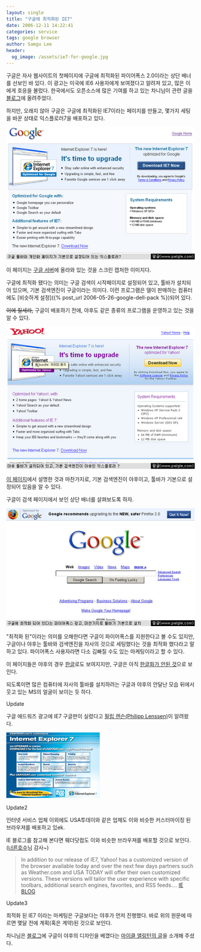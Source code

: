 ```yaml
---
layout: single
title: "구글에 최적화된 IE7"
date: 2006-12-11 14:22:41
categories: service
tags: google browser
author: Samgu Lee
header:
  og_image: /assets/ie7-for-google.jpg
---
```


구글은 자사 웹사이트의 첫페이지에 구글에 최적화된 파이어폭스 2.0이라는 상단 배너를 선보인 바 있다. 이 광고는 미국에 IE6 사용자에게 보여졌다고 알려져 있고, 많은 이에게 호응을 불렀다. 한국에서도 오픈소스에 많은 기여를 하고 있는 차니님이 관련 글을 [블로그](http://channy.tistory.com/105)에 올려주었다.

하지만, 오래지 않아 구글은 구글에 최적화된 IE7이라는 페이지를 만들고, 몇가지 세팅을 바꾼 상태로 익스플로러7을 배포하고 있다.

![구글에 최적화된 익스플로러7](/assets/ie7-for-google.jpg)

이 페이지는 [구글 서버](http://www.google.com/toolbar/ie7/)에 올라와 있는 것을 스크린 캡처한 이미지다.

구글에 최적화 됐다는 의미는 구글 검색이 시작페이지로 설정되어 있고, 툴바가 설치되어 있으며, 기본 검색엔진이 구글이라는 의미다. 이런 프로그램은 델이 판매하는 컴퓨터에도 [비슷하게 설정]({% post_url 2006-05-26-google-dell-pack %})되어 있다.

~~이에 질세라,~~ 구글이 배포하기 전에, 야후도 같은 종류의 프로그램을 운영하고 있는 것을 알 수 있다.

![야후에 최적화된 익스플로러7](/assets/ie7-for-yahoo.jpg)

[이 페이지](http://downloads.yahoo.com/internetexplorer/)에서 설명한 것과 마찬가지로, 기본 검색엔진이 야후이고, 툴바가 기본으로 설정되어 있음을 알 수 있다.

구글이 검색 페이지에서 보인 상단 배너를 살펴보도록 하자.

![구글에 최적화 된 파이어폭스2](/assets/google-homepage-ad-for-toolbar.jpg)

"최적화 된"이라는 의미를 오해한다면 구글이 파이어폭스를 지원한다고 볼 수도 있지만, 구글이나 야후는 툴바와 검색엔진을 자사의 것으로 세팅했다는 것을 최적화 했다라고 말하고 있다. 파이어폭스 사용자라면 다소 김빠질 수도 있는 마케팅이라고 할 수 있다.

이 페이지들은 야후의 경우 [한글](http://kr.downloads.yahoo.com/internetexplorer/)로도 보여지지만, 구글은 아직 [한글화가 안된 것](http://www.google.co.kr/toolbar/ie7/)으로 보인다.

되도록이면 많은 컴퓨터에 자사의 툴바를 설치하려는 구글과 야후의 안달난 모습 뒤에서 웃고 있는 MS의 얼굴이 보이는 듯 하다.

Update

구글 애드워즈 광고에 IE7 구글판이 실렸다고 [필립 렌슨(Philipp Lenssen)](http://blog.outer-court.com/archive/2006-12-11-n30.html)이 알려왔다.

![USA투데이에 커스터마이징 된 IE7](/assets/ie7-for-ustoday.jpg)

Update2

인터넷 서비스 업체 이외에도 USA투데이와 같은 업체도 이와 비슷한 커스터마이징 된 브라우져를 배포하고 있ek.

IE 블로그를 참고해 본다면 웨더닷컴도 이와 비슷한 브라우져를 배포할 것으로 보인다.([너른호수](http://widelake.net/)님 감사~)

> In addition to our release of IE7, Yahoo! has a customized version of the browser available today and over the next few days partners such as Weather.com and USA TODAY will offer their own customized versions. These versions will tailor the user experience with specific toolbars, additional search engines, favorites, and RSS feeds.... [IE BLOG](http://blogs.msdn.com/ie/archive/2006/10/18/internet-explorer-7-for-windows-xp-available-now.aspx)

Update3

최적화 된 IE7 이라는 마케팅은 구글보다는 야후가 먼저 진행했다. 바로 위의 원문에 따르면 몇달 전에 계획(혹은 계약)된 것으로 보인다.

차니님은 [블로그](http://channy.tistory.com/106)에 구글이 야후의 디자인을 베꼈다는 [마이클 앨링턴의 글](http://www.techcrunch.com/2006/12/11/google-copies-ie7-promo-material-from-yahoo/)을 소개해 주셨다.
